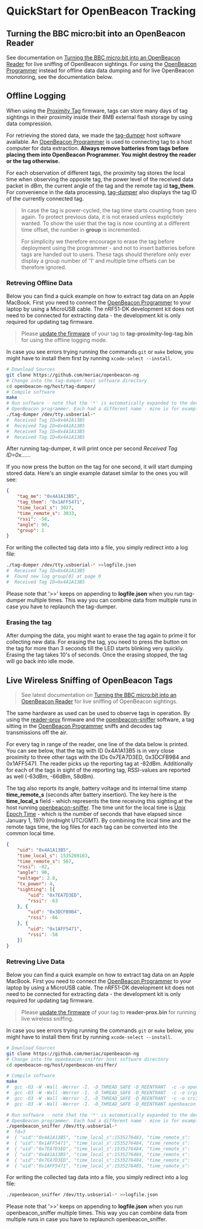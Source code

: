 
# QuickStart for OpenBeacon Tracking


## Turning the BBC micro:bit into an OpenBeacon Reader

See documentation on [Turning the BBC micro:bit into an OpenBeacon Reader](microbit.md) for live sniffing of OpenBeacon sightings. For using the [OpenBeacon Programmer](https://www.openbeacon.org/device.html) instead for offline data data dumping and for live OpenBeacon monotoring, see the documentation below.

## Offline Logging

When using the [Proximity Tag](../firmware/nRF51/tag-proximity) firmware,
tags can store many days of tag sightings in their proximity inside their 8MB external flash storage by using data compression.

For retrieving the stored data, we made the [tag-dumper](../host/tag-dumper) host software available. An [OpenBeacon Programmer](https://www.openbeacon.org/device.html) is used to connecting tag to a host computer for data extraction. **Always remove batteries from tags before placing them into OpenBeacon Programmer. You might destroy the reader or the tag otherwise.**

For each observation of different tags, the proximity tag stores the local time when observing the
opposite tag, the power level of the received data packet in dBm, the current angle of the tag and the
remote tag id **tag_them**. For convenience in the data processing, [tag-dumper](../host/tag-dumper) also
displays the tag ID of the currently connected tag.

> In case the tag is power-cycled, the tag time starts counting from zero again. To protect
> previous data, it is not erased unless explicitely wanted. To show the user that the tag is now counting
> at a different time offset, the rumber in **group** is incremented.
>
> For simplicity we therefore encourage to erase the tag before deployment using the programmer -
> and not to insert batteries before tags are handed out to users. These tags should therefore only
> ever display a group number of '1' and multiple time offsets can be therefore ignored.

### Retreving Offline Data

Below you can find a quick example on how to extract tag data on an Apple MacBook.
First you need to connect the [OpenBeacon Programmer](https://www.openbeacon.org/device.html) to your
laptop by using a MicroUSB cable. The nRF51-DK development kit does not need to be connected for extracting data - the development kit is only required for updating tag firmware.

> Please [update the  firmware](firmware-update.md) of your tag to **tag-proximity-log-tag.bin**
> for using the offline logging mode.

In case you see errors trying running the commands ```git``` or ```make``` below,
you might have to install them first by running ```xcode-select --install```.
```bash
# Download Sources
git clone https://github.com/meriac/openbeacon-ng
# Change into the tag-dumper host software directory
cd openbeacon-ng/host/tag-dumper/
# Compile software
make
# Run software - note that the '*' is automatically expanded to the device name of your
# OpenBeacon programmer. Each had a different name - mine is for example /dev/tty.usbserial-AK0535TL
./tag-dumper /dev/tty.usbserial-*
#  Received Tag ID=0x4A1A13B5
#  Received Tag ID=0x4A1A13B5
#  Received Tag ID=0x4A1A13B5
#  Received Tag ID=0x4A1A13B5
```
After running tag-dumper, it will print once per second *Received Tag ID=0x.....*.

If you now press the button on the tag for one second, it will start dumping stored data. Here's an
single example dataset similar to the ones you will see:
```JSON
{
	"tag_me": "0x4A1A13B5",
	"tag_them": "0x1AFF5471",
	"time_local_s": 3027,
	"time_remote_s": 3033,
	"rssi": -58,
	"angle": 90,
	"group": 1
}
```
For writing the collected tag data into a file, you simply redirect into a log file:
```bash
./tag-dumper /dev/tty.usbserial-* >>logfile.json
#  Received Tag ID=0x4A1A13B5
#  Found new log group[0] at page 0
#  Received Tag ID=0x4A1A13B5
```
Please note that '>>' keeps on appending to **logfile.json** when you run tag-dumper multiple times.
This way you can combine data from multiple runs in case you have to replaunch the tag-dumper.

### Erasing the tag

After dumping the data, you might want to erase the tag again to prime it for collecting new data.
For erasing the tag, you need to press the button on the tag for more than 3 seconds till the LED
starts blinking very quickly. Erasing the tag takes 10's of seconds. Once the erasing stopped,
the tag will go back into idle mode.


## Live Wireless Sniffing of OpenBeacon Tags

> See latest documentation on [Turning the BBC micro:bit into an OpenBeacon Reader](microbit.md) for live sniffing of OpenBeacon sightings.

The same hardware as used can be used to observe tags in operation. By using the [reader-prox](../firmware/nRF51/reader-prox) firmware and the [openbeacon-sniffer](../host/openbeacon-sniffer) software, a tag sitting
in the [OpenBeacon Programmer](https://www.openbeacon.org/device.html) sniffs and decodes tag
transmissions off the air.

For every tag in range of the reader, one line of the data below is printed. You can see below, that the 
tag with ID 0x4A1A13B5 is in very close proximity to three other tags with the IDs 0x7EA7D3ED, 0x3DCFB9B4
and 0x1AFF5471. The reader picks up the reporting tag at -82dBm. Additionally  for each of the tags in
sight of the reporting tag, RSSI-values are reported as well (-63dBm, -66dBm, 58dBm).

The tag also reports its angle, battery voltage and its internal time stamp **time_remote_s**
(seconds after battery insertion). The key here is the **time_local_s** field - which represents the time
receiving this sighting at the host running [openbeacon-sniffer](../host/openbeacon-sniffer).
The time unit for the local time is [Unix Epoch Time](https://www.epochconverter.com/) - which is the number of seconds that have elapsed since January 1, 1970 (midnight UTC/GMT).
By combining the local time and the remote tags time, the log files for each tag can be converted into the common local time.

```JSON
{
	"uid": "0x4A1A13B5",
	"time_local_s": 1535269163,
	"time_remote_s": 567,
	"rssi": -82,
	"angle": 90,
	"voltage": 2.8,
	"tx_power": 4,
	"sighting": [{
		"uid": "0x7EA7D3ED",
		"rssi": -63
	}, {
		"uid": "0x3DCFB9B4",
		"rssi": -66
	}, {
		"uid": "0x1AFF5471",
		"rssi": -58
	}]
}
```

### Retreving Live Data
Below you can find a quick example on how to extract tag data on an Apple MacBook.
First you need to connect the [OpenBeacon Programmer](https://www.openbeacon.org/device.html) to your
laptop by using a MicroUSB cable. The nRF51-DK development kit does not need to be connected for extracting data - the development kit is only required for updating tag firmware.

> Please [update the firmware](firmware-update.md) of your tag to **reader-prox.bin**
> for running live wireless sniffing.

In case you see errors trying running the commands ```git``` or ```make``` below,
you might have to install them first by running ```xcode-select --install```.
```bash
# Download Sources
git clone https://github.com/meriac/openbeacon-ng
# Change into the openbeacon-sniffer host software directory
cd openbeacon-ng/host/openbeacon-sniffer/

# Compile software
make
#  gcc -O3 -W -Wall -Werror -I. -D_THREAD_SAFE -D_REENTRANT  -c -o openbeacon_sniffer.o openbeacon_sniffer.c
#  gcc -O3 -W -Wall -Werror -I. -D_THREAD_SAFE -D_REENTRANT  -c -o crypto.o crypto.c
#  gcc -O3 -W -Wall -Werror -I. -D_THREAD_SAFE -D_REENTRANT  -c -o crc32.o crc32.c
#  gcc -O3 -W -Wall -Werror -I. -D_THREAD_SAFE -D_REENTRANT openbeacon_sniffer.o crypto.o crc32.o -o openbeacon_sniffer

# Run software - note that the '*' is automatically expanded to the device name of your
# OpenBeacon programmer. Each had a different name - mine is for example /dev/tty.usbserial-AK0535TL
./openbeacon_sniffer /dev/tty.usbserial-*
#  fd=3
#  { "uid":"0x4A1A13B5", "time_local_s":1535276483, "time_remote_s":     382, "rssi":-84, "angle": 90, "voltage":2.7, "tx_power":4}
#  { "uid":"0x1AFF5471", "time_local_s":1535276484, "time_remote_s":    7894, "rssi":-71, "angle": 90, "voltage":2.8, "tx_power":4}
#  { "uid":"0x7EA7D3ED", "time_local_s":1535276484, "time_remote_s":    7897, "rssi":-78, "angle": 90, "voltage":2.8, "tx_power":4, "sighting": [{"uid":"0x4A1A13B5","rssi":-66},{"uid":"0x1AFF5471","rssi":-57}]}
#  { "uid":"0x4A1A13B5", "time_local_s":1535276484, "time_remote_s":     383, "rssi":-83, "angle": 90, "voltage":2.8, "tx_power":4}
#  { "uid":"0x7EA7D3ED", "time_local_s":1535276484, "time_remote_s":    7898, "rssi":-82, "angle": 90, "voltage":2.8, "tx_power":4}
#  { "uid":"0x1AFF5471", "time_local_s":1535276485, "time_remote_s":    7895, "rssi":-74, "angle": 90, "voltage":2.8, "tx_power":4, "sighting": [{"uid":"0x4A1
```
For writing the collected tag data into a file, you simply redirect into a log file:
```bash
./openbeacon_sniffer /dev/tty.usbserial-* >>logfile.json
```
Please note that '>>' keeps on appending to **logfile.json** when you run openbeacon_sniffer multiple
times. This way you can combine data from multiple runs in case you have to replaunch openbeacon_sniffer.

